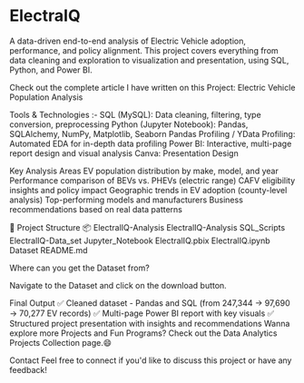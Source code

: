 # ElectraIQ

A data-driven end-to-end analysis of Electric Vehicle adoption, performance, and policy alignment. This project covers everything from data cleaning and exploration to visualization and presentation, using SQL, Python, and Power BI.

Check out the complete article I have written on this Project: Electric Vehicle Population Analysis

Tools & Technologies :- 
SQL (MySQL): Data cleaning, filtering, type conversion, preprocessing
Python (Jupyter Notebook): Pandas, SQLAlchemy, NumPy, Matplotlib, Seaborn
Pandas Profiling / YData Profiling: Automated EDA for in-depth data profiling
Power BI: Interactive, multi-page report design and visual analysis
Canva: Presentation Design


Key Analysis Areas
EV population distribution by make, model, and year
Performance comparison of BEVs vs. PHEVs (electric range)
CAFV eligibility insights and policy impact
Geographic trends in EV adoption (county-level analysis)
Top-performing models and manufacturers
Business recommendations based on real data patterns


📁 Project Structure
📦 ElectralIQ-Analysis
ElectralIQ-Analysis SQL_Scripts
ElectralIQ-Data_set
Jupyter_Notebook
ElectralIQ.pbix
ElectralIQ.ipynb
Dataset
README.md

Where can you get the Dataset from?

Navigate to the Dataset and click on the download button.


Final Output
✅ Cleaned dataset - Pandas and SQL (from 247,344 → 97,690 → 70,277 EV records)
✅ Multi-page Power BI report with key visuals
✅ Structured project presentation with insights and recommendations
Wanna explore more Projects and Fun Programs? Check out the Data Analytics Projects Collection page.😄

Contact
Feel free to connect if you'd like to discuss this project or have any feedback!

